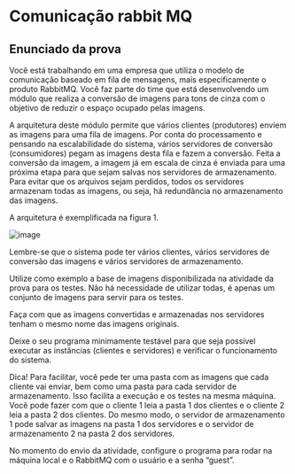 # Comunicação rabbit MQ

## Enunciado da prova

Você está trabalhando em uma empresa que utiliza o modelo de comunicação baseado em fila de mensagens, mais especificamente o produto RabbitMQ. Você faz parte do time que está desenvolvendo um módulo que realiza a conversão de imagens para tons de cinza com o objetivo de reduzir o espaço ocupado pelas imagens.

A arquitetura deste módulo permite que vários clientes (produtores) enviem as imagens para uma fila de imagens. Por conta do processamento e pensando na escalabilidade do sistema, vários servidores de conversão (consumidores) pegam as imagens desta fila e fazem a conversão. Feita a conversão da imagem, a imagem já em escala de cinza é enviada para uma próxima etapa para que sejam salvas nos servidores de armazenamento. Para evitar que os arquivos sejam perdidos, todos os servidores armazenam todas as imagens, ou seja, há redundância no armazenamento das imagens.

A arquitetura é exemplificada na figura 1.

![image](https://user-images.githubusercontent.com/56604262/165623433-fe9b6e94-e8ab-4860-819e-8bae0fd6b7da.png)

Lembre-se que o sistema pode ter vários clientes, vários servidores de conversão das imagens e vários servidores de armazenamento.

Utilize como exemplo a base de imagens disponibilizada na atividade da prova para os testes. Não há necessidade de utilizar todas, é apenas um conjunto de imagens para servir para os testes.

Faça com que as imagens convertidas e armazenadas nos servidores tenham o mesmo nome das imagens originais.

Deixe o seu programa minimamente testável para que seja possível executar as instâncias (clientes e servidores) e verificar o funcionamento do sistema.

Dica! Para facilitar, você pede ter uma pasta com as imagens que cada cliente vai enviar, bem como uma pasta para cada servidor de armazenamento. Isso facilita a execução e os testes na mesma máquina. Você pode fazer com que o cliente 1 leia a pasta 1 dos clientes e o cliente 2 leia a pasta 2 dos clientes. Do mesmo modo, o servidor de armazenamento 1 pode salvar as imagens na pasta 1 dos servidores e o servidor de armazenamento 2 na pasta 2 dos servidores.

No momento do envio da atividade, configure o programa para rodar na máquina local e o RabbitMQ com o usuário e a senha “guest”.
